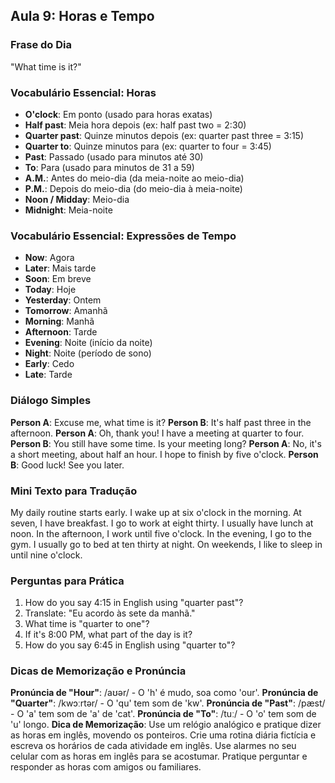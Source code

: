 ## Aula 9: Horas e Tempo

### Frase do Dia

"What time is it?"

### Vocabulário Essencial: Horas

- **O'clock**: Em ponto (usado para horas exatas)
- **Half past**: Meia hora depois (ex: half past two = 2:30)
- **Quarter past**: Quinze minutos depois (ex: quarter past three = 3:15)
- **Quarter to**: Quinze minutos para (ex: quarter to four = 3:45)
- **Past**: Passado (usado para minutos até 30)
- **To**: Para (usado para minutos de 31 a 59)
- **A.M.**: Antes do meio-dia (da meia-noite ao meio-dia)
- **P.M.**: Depois do meio-dia (do meio-dia à meia-noite)
- **Noon / Midday**: Meio-dia
- **Midnight**: Meia-noite

### Vocabulário Essencial: Expressões de Tempo

- **Now**: Agora
- **Later**: Mais tarde
- **Soon**: Em breve
- **Today**: Hoje
- **Yesterday**: Ontem
- **Tomorrow**: Amanhã
- **Morning**: Manhã
- **Afternoon**: Tarde
- **Evening**: Noite (início da noite)
- **Night**: Noite (período de sono)
- **Early**: Cedo
- **Late**: Tarde

### Diálogo Simples

**Person A**: Excuse me, what time is it?
**Person B**: It's half past three in the afternoon.
**Person A**: Oh, thank you! I have a meeting at quarter to four.
**Person B**: You still have some time. Is your meeting long?
**Person A**: No, it's a short meeting, about half an hour. I hope to finish by five o'clock.
**Person B**: Good luck! See you later.

### Mini Texto para Tradução

My daily routine starts early. I wake up at six o'clock in the morning. At seven, I have breakfast. I go to work at eight thirty. I usually have lunch at noon. In the afternoon, I work until five o'clock. In the evening, I go to the gym. I usually go to bed at ten thirty at night. On weekends, I like to sleep in until nine o'clock.

### Perguntas para Prática

1. How do you say 4:15 in English using "quarter past"?
2. Translate: "Eu acordo às sete da manhã."
3. What time is "quarter to one"?
4. If it's 8:00 PM, what part of the day is it?
5. How do you say 6:45 in English using "quarter to"?

### Dicas de Memorização e Pronúncia

**Pronúncia de "Hour"**: /aʊər/ - O 'h' é mudo, soa como 'our'.
**Pronúncia de "Quarter"**: /kwɔːrtər/ - O 'qu' tem som de 'kw'.
**Pronúncia de "Past"**: /pæst/ - O 'a' tem som de 'a' de 'cat'.
**Pronúncia de "To"**: /tuː/ - O 'o' tem som de 'u' longo.
**Dica de Memorização**: Use um relógio analógico e pratique dizer as horas em inglês, movendo os ponteiros. Crie uma rotina diária fictícia e escreva os horários de cada atividade em inglês. Use alarmes no seu celular com as horas em inglês para se acostumar. Pratique perguntar e responder as horas com amigos ou familiares.


